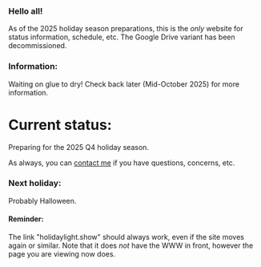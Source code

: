 ### Hello all!

As of the 2025 holiday season preparations, this is the *only* website for status information, schedule, etc. The Google Drive variant has been decommissioned.

### Information:

Waiting on glue to dry! Check back later (Mid-October 2025) for more information. 

# Current status:

Preparing for the 2025 Q4 holiday season.

As always, you can [contact me](https://r.ageek.us/mnbWuX) if you have questions, concerns, etc.


### Next holiday:

Probably Halloween.


#### Reminder:

The link "holidaylight.show" should always work, even if the site moves again or similar. Note that it does *not* have the WWW in front, however the page you are viewing now does.
